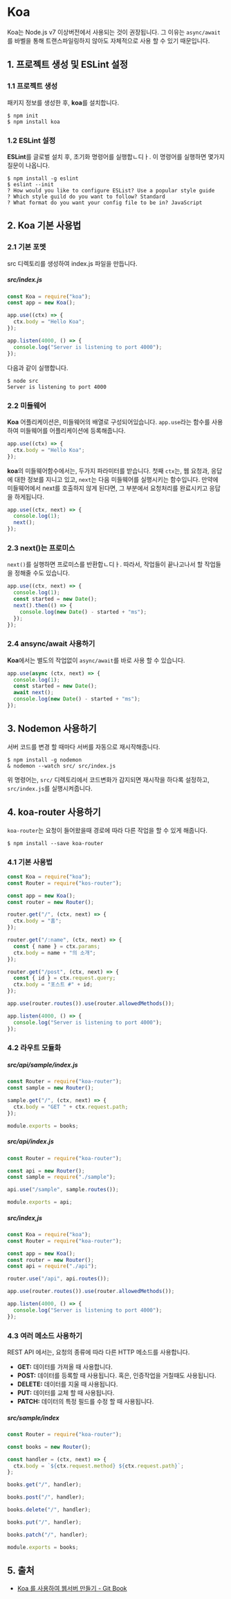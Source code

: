 # Koa

Koa는 Node.js v7 이상버전에서 사용되는 것이 권장됩니다. 그 이유는 `async/await`를 바벨을 통해 트랜스파일링하지 않아도 자체적으로 사용 할 수 있기 때문입니다.

## 1. 프로젝트 생성 및 ESLint 설정

### 1.1 프로젝트 생성

패키지 정보를 생성한 후, **koa**를 설치합니다.

```
$ npm init
$ npm install koa
```

### 1.2 ESLint 설정

**ESLint**를 글로벌 설치 후, 초기화 명령어를 실행합ㄴ디ㅏ. 이 명령어를 실행하면 몇가지 질문이 나옵니다.

```
$ npm install -g eslint
$ eslint --init
? How would you like to configure ESList? Use a popular style guide
? Which style guild do you want to follow? Standard
? What format do you want your config file to be in? JavaScript
```

## 2. Koa 기본 사용법

### 2.1 기본 포멧

src 디렉토리를 생성하여 index.js 파일을 만듭니다.

##### src/index.js

```javascript
const Koa = require("koa");
const app = new Koa();

app.use((ctx) => {
  ctx.body = "Hello Koa";
});

app.listen(4000, () => {
  console.log("Server is listening to port 4000");
});
```

다음과 같이 실행합니다.

```
$ node src
Server is listening to port 4000
```

### 2.2 미들웨어

**Koa** 어플리케이션은, 미들웨어의 배열로 구성되어있습니다. `app.use`라는 함수를 사용하여 미들웨어를 어플리케이션에 등록해줍니다.

```javascript
app.use((ctx) => {
  ctx.body = "Hello Koa";
});
```

**koa**의 미들웨어함수에서는, 두가지 파라미터를 받습니다. 첫째 `ctx`는, 웹 요청과, 응답에 대한 정보를 지니고 있고, `next`는 다음 미들웨어를 실행시키는 함수입니다. 만약에 미들웨어에서 next를 호출하지 않게 된다면, 그 부분에서 요청처리를 완료시키고 응답을 하게됩니다.

```javascript
app.use((ctx, next) => {
  console.log(1);
  next();
});
```

### 2.3 next()는 프로미스

`next()`를 실행하면 프로미스를 반환합ㄴ디ㅏ. 따라서, 작업들이 끝나고나서 할 작업들을 정해줄 수도 있습니다.

```javascript
app.use((ctx, next) => {
  console.log(1);
  const started = new Date();
  next().then(() => {
    console.log(new Date() - started + "ms");
  });
});
```

### 2.4 ansync/await 사용하기

**Koa**에서는 별도의 작업없이 `async/await`를 바로 사용 할 수 있습니다.

```javascript
app.use(async (ctx, next) => {
  console.log(1);
  const started = new Date();
  await next();
  console.log(new Date() - started + "ms");
});
```

## 3. Nodemon 사용하기

서버 코드를 변경 할 때마다 서버를 자동으로 재시작해줍니다.

```
$ npm install -g nodemon
& nodemon --watch src/ src/index.js
```

위 명령어는, `src/` 디렉토리에서 코드변화가 감지되면 재시작을 하다록 설정하고, `src/index.js`를 실행시켜줍니다.

## 4. koa-router 사용하기

`koa-router`는 요청이 들어왔을때 경로에 따라 다른 작업을 할 수 있게 해줍니다.

```
$ npm install --save koa-router
```

### 4.1 기본 사용법

```javascript
const Koa = require("koa");
const Router = require("kos-router");

const app = new Koa();
const router = new Router();

router.get("/", (ctx, next) => {
  ctx.body = "홈";
});

router.get("/:name", (ctx, next) => {
  const { name } = ctx.params;
  ctx.body = name + "의 소개";
});

router.get("/post", (ctx, next) => {
  const { id } = ctx.request.query;
  ctx.body = "포스트 #" + id;
});

app.use(router.routes()).use(router.allowedMethods());

app.listen(4000, () => {
  console.log("Server is listening to port 4000");
});
```

### 4.2 라우트 모듈화

##### src/api/sample/index.js

```javascript
const Router = require("koa-router");
const sample = new Router();

sample.get("/", (ctx, next) => {
  ctx.body = "GET " + ctx.request.path;
});

module.exports = books;
```

##### src/api/index.js

```javascript
const Router = require("koa-router");

const api = new Router();
const sample = require("./sample");

api.use("/sample", sample.routes());

module.exports = api;
```

##### src/index,js

```javascript
const Koa = require("koa");
const Router = require("koa-router");

const app = new Koa();
const router = new Router();
const api = require("./api");

router.use("/api", api.routes());

app.use(router.routes()).use(router.allowedMethods());

app.listen(4000, () => {
  console.log("Server is listening to port 4000");
});
```

### 4.3 여러 메소드 사용하기

REST API 에서는, 요청의 종류에 따라 다른 HTTP 메소드를 사용합니다.

- **GET:** 데이터를 가져올 때 사용합니다.
- **POST:** 데이터를 등록할 때 사용됩니다. 혹은, 인증작업을 거칠때도 사용됩니다.
- **DELETE:** 데이터를 지울 때 사용됩니다.
- **PUT:** 데이터를 교체 할 때 사용됩니다.
- **PATCH:** 데이터의 특정 필드를 수정 할 때 사용됩니다.

##### src/sample/index

```javascript
const Router = require("koa-router");

const books = new Router();

const handler = (ctx, next) => {
  ctx.body = `${ctx.request.method} ${ctx.request.path}`;
};

books.get("/", handler);

books.post("/", handler);

books.delete("/", handler);

books.put("/", handler);

books.patch("/", handler);

module.exports = books;
```

## 5. 출처

- [Koa 를 사용하여 웹서버 만들기 - Git Book](https://backend-intro.vlpt.us/1/)
